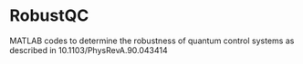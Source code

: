 # RobustQC
MATLAB codes to determine the robustness of quantum control systems as described in 10.1103/PhysRevA.90.043414
